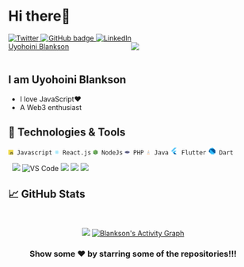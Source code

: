  
 
# Hi there👋

<div align="left">
  <a href="https://twitter.com/BlanksonUS">
    <img
      src="https://img.shields.io/twitter/follow/BlanksonUS?label=Twitter&logo=twitter&style=flat-square&color=1da1f2&logoColor=ffffff"
      alt="Twitter"
    />
  </a>
  <a href="https://github.com/Usblankson">
    <img
       src="https://img.shields.io/github/followers/usblankson?label=Followers&logo=GitHub&style=flat-square" 
       alt="GitHub badge"
    />
  </a>
 <a href="https://www.linkedin.com/in/uyohoini-blankson-a827b1117">
    <img
      src="https://img.shields.io/static/v1?logo=linkedin&style=flat-square&color=0072b1&label=LinkedIn&message=%E2%98%86"
      alt="LinkedIn"
    />
  </a>

  <a href="https://app.daily.dev/Usblankson" target="_blank">
    <img
      width="256"
      align="right"
      src="https://api.daily.dev/devcards/91c2e67a428a47a6bfef31f57c9a28a1.png?r=cxo"
    />
  </a>
 <div class="badge-base LI-profile-badge" data-locale="en_US" data-size="large" data-theme="light" data-type="HORIZONTAL" data-vanity="uyohoini-blankson-a827b1117" data-version="v1"><a class="badge-base__link LI-simple-link" href="https://ng.linkedin.com/in/uyohoini-blankson-a827b1117?trk=profile-badge">Uyohoini Blankson</a></div>
              
</div>

<br />

## I am Uyohoini Blankson

- I love JavaScript❤️
- A Web3 enthusiast 

<!--
 My name is Uyohoini Blankson and I'm a software developer. <br>
- 👯 I look forward to collaborate on Projects... <br>
- 💬 Looking for a Mentor (Coach)... 
-
 
 


 <div align="left" margin-top="0px">
 <a href="https://app.daily.dev/Usblankson"><img src="https://api.daily.dev/devcards/91c2e67a428a47a6bfef31f57c9a28a1.png?r=cxo" margin-top="5px" width="400" height="" alt="Uyohoini Blankson's Dev Card"/></a>


<br/>
<br/>
<div>
<p>
  <a href="https://github.com/usblankson?tab=followers">
    <img src="https://img.shields.io/github/followers/richardingwe?label=Followers&logo=GitHub&style=for-the-badge" alt="GitHub badge" />
  </a>
  <a href="http://twitter.com/BlanksonUs">
    <img src="https://img.shields.io/twitter/follow/BlanksonUs?label=Twitter&logo=twitter&style=for-the-badge"alt="Twitter badge" />
  </a>
</p>
 
<!--   
[![Linkedin: uyohoiniblanksona827b1117](https://img.shields.io/badge/-uyohoiniblankson-blue?style=flat-square&logo=Linkedin&logoColor=white&link=linkedin.com/in/uyohoini-blankson-a827b1117)](https://www.linkedin.com/in/uyohoini-blankson-a827b1117)

 -->

    


## 🔧 Technologies & Tools
<p>
<code><img height="10" src="https://raw.githubusercontent.com/github/explore/80688e429a7d4ef2fca1e82350fe8e3517d3494d/topics/javascript/javascript.png"> Javascript</code>
<code><img height="10" src="https://raw.githubusercontent.com/github/explore/80688e429a7d4ef2fca1e82350fe8e3517d3494d/topics/react/react.png"> React.js</code>
<code><img height="10" src="https://raw.githubusercontent.com/github/explore/80688e429a7d4ef2fca1e82350fe8e3517d3494d/topics/nodejs/nodejs.png"> NodeJs</code>
<code><img height="10" src="https://raw.githubusercontent.com/github/explore/80688e429a7d4ef2fca1e82350fe8e3517d3494d/topics/php/php.png"> PHP</code>
<code><img height="10" src="https://raw.githubusercontent.com/github/explore/80688e429a7d4ef2fca1e82350fe8e3517d3494d/topics/java/java.png"> Java</code>
<code><img height="15" src="https://raw.githubusercontent.com/github/explore/80688e429a7d4ef2fca1e82350fe8e3517d3494d/topics/flutter/flutter.png"> Flutter</code> 
<code><img height="15" src="https://raw.githubusercontent.com/github/explore/80688e429a7d4ef2fca1e82350fe8e3517d3494d/topics/dart/dart.png"> Dart</code>
</p>

&nbsp;
![](https://img.shields.io/badge/Editor-IntelliJ_IDEA-informational?style=flat&logo=intellij-idea&logoColor=white&color=2bbc8a)
![VS Code](https://img.shields.io/badge/Editor-VSCode-2bbc8a.svg?logo=visual-studio-code)
![](https://img.shields.io/badge/Git-Bash-informational?style=flat&logo=gnu-bash&logoColor=white&color=2bbc8a)
![](https://img.shields.io/badge/Tools-Docker-informational?style=flat&logo=docker&logoColor=white&color=2bbc8a)
![](https://img.shields.io/badge/Tools-Kubernetes-informational?style=flat&logo=kubernetes&logoColor=white&color=2bbc8a)


## &#x1f4c8; GitHub Stats
<br> 
<p align="center">
  <img width="48%" src="https://github-readme-stats.vercel.app/api?username=usblankson&show_icons=true&theme=tokyonight" />
 <a href="https://github.com/usblankson/github-readme-activity-graph"><img alt="Blankson's Activity Graph" src="https://activity-graph.herokuapp.com/graph?username=Usblankson&bg_color=0D1117&color=5BCDEC&line=5BCDEC&point=FFFFFF&hide_border=true" /></a>
</p>
  


<div align="center">

### Show some ❤️ by starring some of the repositories!!!

</div>
</div>


